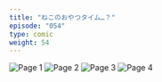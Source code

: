 ```yaml
---
title: "ねこのおやつタイム…？"
episode: "054"
type: comic
weight: 54
---
```


![Page 1](cut-1.jpg)
![Page 2](cut-2.jpg)
![Page 3](cut-3.jpg)
![Page 4](cut-4.jpg)
